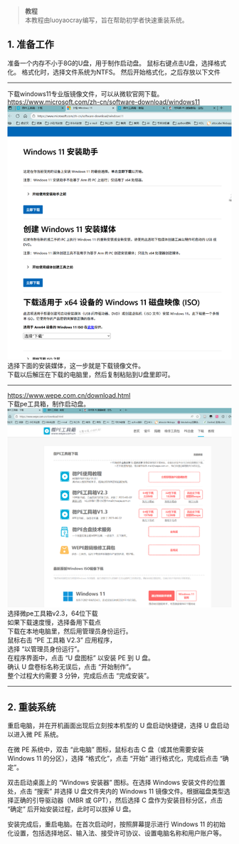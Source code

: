 > **教程**     
> 本教程由luoyaocray编写，旨在帮助初学者快速重装系统。

## 1. 准备工作

准备一个内存不小于8G的U盘，用于制作启动盘。
鼠标右键点击U盘，选择格式化。
格式化时，选择文件系统为NTFS。
然后开始格式化，之后存放以下文件    

-------

下载windows11专业版镜像文件，可以从微软官网下载。      
https://www.microsoft.com/zh-cn/software-download/windows11       
![alt text](./picture/image1.png)
选择下面的安装媒体，这一步就是下载镜像文件。    
下载以后解压在下载的电脑里，然后复制粘贴到U盘里即可。    

-------

https://www.wepe.com.cn/download.html    
下载pe工具箱，制作启动盘。    
![alt text](./picture/image2.png)       
选择微pe工具箱v2.3，64位下载     
如果下载速度慢，选择备用下载点       
下载在本地电脑里，然后用管理员身份运行。     
鼠标右击 “PE 工具箱 V2.3” 应用程序，    
选择 “以管理员身份运行”。       
在程序界面中，点击 “U 盘图标” 以安装 PE 到 U 盘。        
确认 U 盘卷标名称无误后，点击 “开始制作”。        
整个过程大约需要 3 分钟，完成后点击 “完成安装”。

------
## 2. 重装系统
重启电脑，并在开机画面出现后立刻按本机型的 U 盘启动快捷键，选择 U 盘启动以进入微 PE 系统。       

在微 PE 系统中，双击 “此电脑” 图标，鼠标右击 C 盘（或其他需要安装 Windows 11 的分区），选择 “格式化”，点击 “开始” 进行格式化，完成后点击 “确定”。       

双击启动桌面上的 “Windows 安装器” 图标。在选择 Windows 安装文件的位置处，点击 “搜索” 并选择 U 盘文件夹内的 Windows 11 镜像文件。根据磁盘类型选择正确的引导驱动器（MBR 或 GPT），然后选择 C 盘作为安装目标分区，点击 “确定” 后开始安装过程，此时可以拔掉 U 盘。        

安装完成后，重启电脑。在首次启动时，按照屏幕提示进行 Windows 11 的初始化设置，包括选择地区、输入法、接受许可协议、设置电脑名称和用户账户等。      
